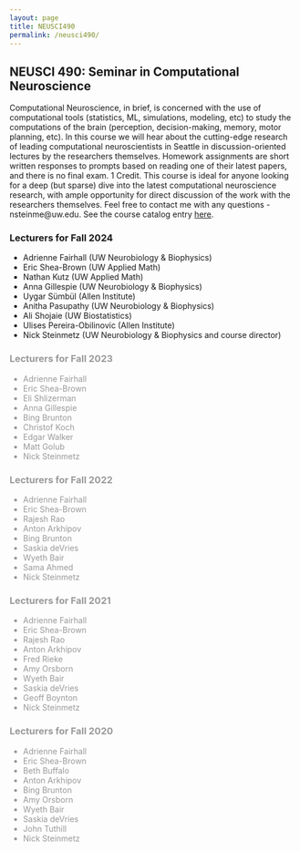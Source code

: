 ```yaml
---
layout: page
title: NEUSCI490
permalink: /neusci490/
---
```


<h2>NEUSCI 490: Seminar in Computational Neuroscience</h2>
<p>Computational Neuroscience, in brief, is concerned with the use of computational tools (statistics, ML, simulations, modeling, etc) to study the computations of the brain (perception, decision-making, memory, motor planning, etc). In this course we will hear about the cutting-edge research of leading computational neuroscientists in Seattle in discussion-oriented lectures by the researchers themselves. Homework assignments are short written responses to prompts based on reading one of their latest papers, and there is no final exam. 1 Credit. This course is ideal for anyone looking for a deep (but sparse) dive into the latest computational neuroscience research, with ample opportunity for direct discussion of the work with the researchers themselves. Feel free to contact me with any questions - nsteinme@uw.edu. See the course catalog entry <a href="https://myplan.uw.edu/course/#/courses/NEUSCI490">here</a>. 

<p><h3>Lecturers for Fall 2024</h3>
<p><ul>
	<li>Adrienne Fairhall (UW Neurobiology & Biophysics)</li>
	<li>Eric Shea-Brown (UW Applied Math)</li>
	<li>Nathan Kutz (UW Applied Math)</li>
	<li>Anna Gillespie (UW Neurobiology & Biophysics)</li>
	<li>Uygar Sümbül (Allen Institute)</li>
	<li>Anitha Pasupathy (UW Neurobiology & Biophysics)</li>
	<li>Ali Shojaie (UW Biostatistics)</li>
	<li>Ulises Pereira-Obilinovic (Allen Institute)</li>
	<li>Nick Steinmetz (UW Neurobiology & Biophysics and course director)</li>
</ul>

<p><h3 style="color: #999999;">Lecturers for Fall 2023</h3>
<p><ul style="color: #999999;">
	<li>Adrienne Fairhall</li>
	<li>Eric Shea-Brown</li>
	<li>Eli Shlizerman</li>
	<li>Anna Gillespie</li>
	<li>Bing Brunton</li>
	<li>Christof Koch</li>
	<li>Edgar Walker</li>
	<li>Matt Golub</li>
	<li>Nick Steinmetz</li>
</ul>

<p><h3 style="color: #999999;">Lecturers for Fall 2022</h3>
<p><ul style="color: #999999;">
	<li>Adrienne Fairhall</li>
	<li>Eric Shea-Brown</li>
	<li>Rajesh Rao</li>
	<li>Anton Arkhipov</li>
	<li>Bing Brunton</li>
	<li>Saskia deVries</li>
	<li>Wyeth Bair</li>
	<li>Sama Ahmed</li>
	<li>Nick Steinmetz</li>
</ul>

<p><h3 style="color: #999999;">Lecturers for Fall 2021</h3>
<p><ul style="color: #999999;">
	<li>Adrienne Fairhall</li>
	<li>Eric Shea-Brown</li>
	<li>Rajesh Rao</li>
	<li>Anton Arkhipov</li>
	<li>Fred Rieke</li>
	<li>Amy Orsborn</li>
	<li>Wyeth Bair</li>
	<li>Saskia deVries</li>
	<li>Geoff Boynton</li>
	<li>Nick Steinmetz</li>
</ul>

<p><h3 style="color: #999999;">Lecturers for Fall 2020</h3>
<p><ul style="color: #999999;">
	<li>Adrienne Fairhall</li>
	<li>Eric Shea-Brown</li>
	<li>Beth Buffalo</li>
	<li>Anton Arkhipov</li>
	<li>Bing Brunton</li>
	<li>Amy Orsborn</li>
	<li>Wyeth Bair</li>
	<li>Saskia deVries</li>
	<li>John Tuthill</li>
	<li>Nick Steinmetz</li>
</ul>

